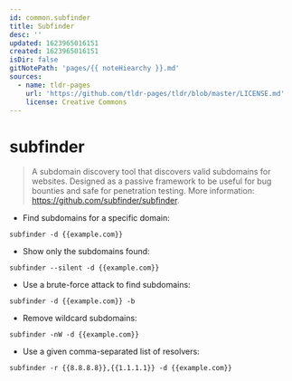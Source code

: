 ```yaml
---
id: common.subfinder
title: Subfinder
desc: ''
updated: 1623965016151
created: 1623965016151
isDir: false
gitNotePath: 'pages/{{ noteHiearchy }}.md'
sources:
  - name: tldr-pages
    url: 'https://github.com/tldr-pages/tldr/blob/master/LICENSE.md'
    license: Creative Commons
---
```

# subfinder

> A subdomain discovery tool that discovers valid subdomains for websites.
> Designed as a passive framework to be useful for bug bounties and safe for penetration testing.
> More information: <https://github.com/subfinder/subfinder>.

- Find subdomains for a specific domain:

`subfinder -d {{example.com}}`

- Show only the subdomains found:

`subfinder --silent -d {{example.com}}`

- Use a brute-force attack to find subdomains:

`subfinder -d {{example.com}} -b`

- Remove wildcard subdomains:

`subfinder -nW -d {{example.com}}`

- Use a given comma-separated list of resolvers:

`subfinder -r {{8.8.8.8}},{{1.1.1.1}} -d {{example.com}}`

